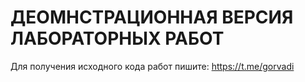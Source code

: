 # ДЕОМНСТРАЦИОННАЯ ВЕРСИЯ ЛАБОРАТОРНЫХ РАБОТ
Для получения исходного кода работ пишите: https://t.me/gorvadi